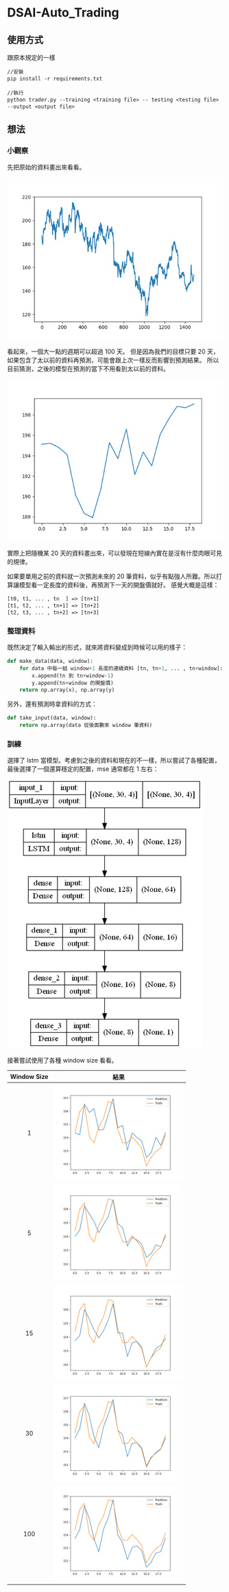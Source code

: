 # DSAI-Auto_Trading

## 使用方式

跟原本規定的一樣
```
//安裝
pip install -r requirements.txt

//執行
python trader.py --training <training file> -- testing <testing file> --output <output file>
```

## 想法

### 小觀察

先把原始的資料畫出來看看。

![raw data](images/raw-data.png)

看起來，一個大一點的週期可以超過 100 天。
但是因為我們的目標只要 20 天，如果包含了太以前的資料再預測，可能會跟上次一樣反而影響到預測結果。
所以目前猜測，之後的模型在預測的當下不用看到太以前的資料。

![raw data 20](images/raw-data-20.png)

實際上把隨機某 20 天的資料畫出來，可以發現在短線內實在是沒有什麼肉眼可見的規律。

如果要單用之前的資料就一次預測未來的 20 筆資料，似乎有點強人所難。所以打算讓模型看一定長度的資料後，再預測下一天的開盤價就好。
感覺大概是這樣：
```
[t0, t1, ... , tn  ] => [tn+1]
[t1, t2, ... , tn+1] => [tn+2]
[t2, t3, ... , tn+2] => [tn+3]
```

### 整理資料

既然決定了輸入輸出的形式，就來將資料變成到時候可以用的樣子：

```python
def make_data(data, window):
    for data 中每一組 window+1 長度的連續資料 [tn, tn+1, ... , tn+window]:
        x.append(tn 到 tn+window-1)
        y.append(tn+window 的開盤價)
    return np.array(x), np.array(y)
```

另外，還有預測時拿資料的方式：

```python
def take_input(data, window):
    return np.array(data 從後面數來 window 筆資料)
```

### 訓練

選擇了 lstm 當模型。考慮到之後的資料和現在的不一樣，所以嘗試了各種配置，最後選擇了一個還算穩定的配置，mse 通常都在 1 左右：

![model](images/model.png)

接著嘗試使用了各種 window size 看看。

| Window Size | 結果 |
| :---: | :---: |
| 1     | <img src="images/prediction-1.png" width="300"> |
| 5     | <img src="images/prediction-5.png" width="300"> |
| 15    | <img src="images/prediction-15.png" width="300"> |
| 30    | <img src="images/prediction-30.png" width="300"> |
| 100   | <img src="images/prediction-100.png" width="300"> |